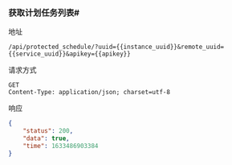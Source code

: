 ### 获取计划任务列表#

地址

```
/api/protected_schedule/?uuid={{instance_uuid}}&remote_uuid={{service_uuid}}&apikey={{apikey}}
```

请求方式

```
GET
Content-Type: application/json; charset=utf-8
```

响应
```json
{
    "status": 200,
    "data": true,
    "time": 1633486903384
}
```